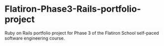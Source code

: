 # Flatiron-Phase3-Rails-portfolio-project
Ruby on Rails portfolio project for Phase 3 of the Flatiron School self-paced software engineering course.

